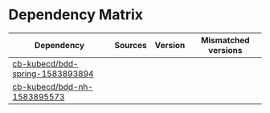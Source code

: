 # Dependency Matrix

Dependency | Sources | Version | Mismatched versions
---------- | ------- | ------- | -------------------
[cb-kubecd/bdd-spring-1583893894](https://github.com/cb-kubecd/bdd-spring-1583893894.git) |  | []() | 
[cb-kubecd/bdd-nh-1583895573](https://github.com/cb-kubecd/bdd-nh-1583895573.git) |  | []() | 

